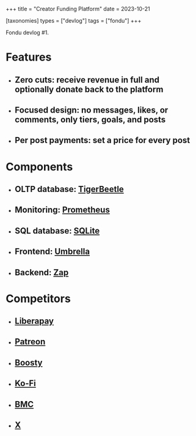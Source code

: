 +++
title = "Creator Funding Platform"
date = 2023-10-21

[taxonomies]
types = ["devlog"]
tags = ["fondu"]
+++

Fondu devlog #1.

<!-- more -->

# **Features**

- ## Zero cuts: receive revenue in full and optionally donate back to the platform

- ## Focused design: no messages, likes, or comments, only tiers, goals, and posts

- ## Per post payments: set a price for every post

# **Components**

- ## OLTP database: [TigerBeetle](https://github.com/tigerbeetle/tigerbeetle)

- ## Monitoring: [Prometheus](https://github.com/vrischmann/zig-prometheus)

- ## SQL database: [SQLite](https://github.com/vrischmann/zig-sqlite)

- ## Frontend: [Umbrella](https://github.com/thi-ng/umbrella/tree/develop/packages/wasm-api)

- ## Backend: [Zap](https://github.com/zigzap/zap)

# **Competitors**

- ## [Liberapay](https://liberapay.com)

- ## [Patreon](https://patreon.com)

- ## [Boosty](https://boosty.to)

- ## [Ko-Fi](https://ko-fi.com)

- ## [BMC](https://www.buymeacoffee.com)

- ## [X](https://twitter.com)
